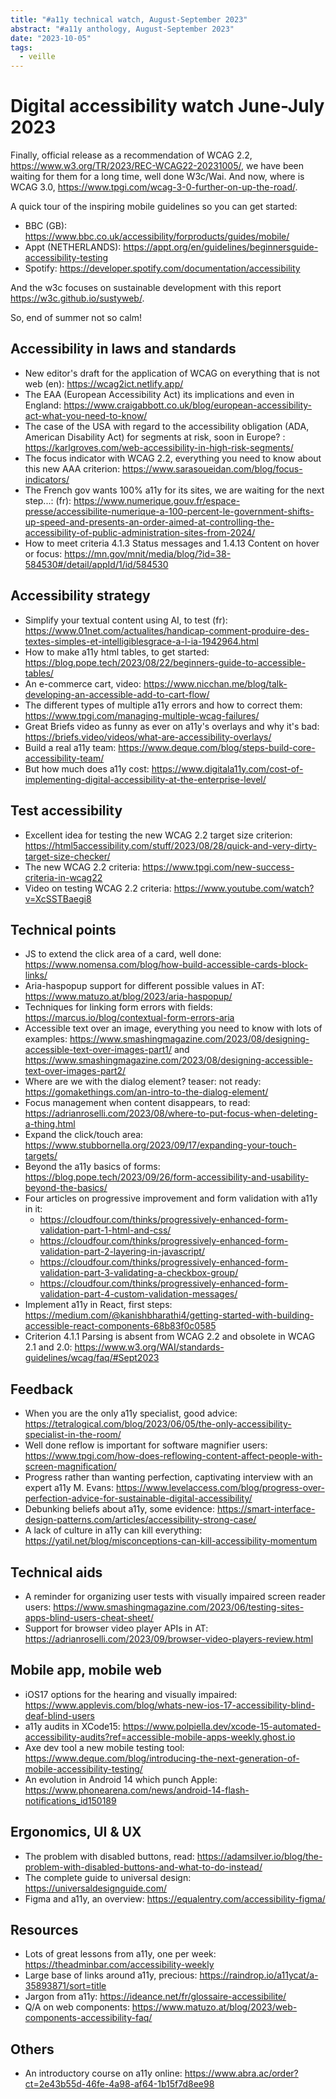 ```yaml
---
title: "#a11y technical watch, August-September 2023"
abstract: "#a11y anthology, August-September 2023"
date: "2023-10-05"
tags:
  - veille
---
```

# Digital accessibility watch June-July 2023

Finally, official release as a recommendation of WCAG 2.2, https://www.w3.org/TR/2023/REC-WCAG22-20231005/, we have been waiting for them for a long time, well done W3c/Wai. And now, where is WCAG 3.0, https://www.tpgi.com/wcag-3-0-further-on-up-the-road/.

A quick tour of the inspiring mobile guidelines so you can get started:
- BBC (GB): https://www.bbc.co.uk/accessibility/forproducts/guides/mobile/
- Appt (NETHERLANDS): https://appt.org/en/guidelines/beginnersguide-accessibility-testing
- Spotify: https://developer.spotify.com/documentation/accessibility

And the w3c focuses on sustainable development with this report https://w3c.github.io/sustyweb/.

So, end of summer not so calm!


## Accessibility in laws and standards

- New editor's draft for the application of WCAG on everything that is not web (en): https://wcag2ict.netlify.app/
- The EAA (European Accessibility Act) its implications and even in England: https://www.craigabbott.co.uk/blog/european-accessibility-act-what-you-need-to-know/
- The case of the USA with regard to the accessibility obligation (ADA, American Disability Act) for segments at risk, soon in Europe? : https://karlgroves.com/web-accessibility-in-high-risk-segments/
- The focus indicator with WCAG 2.2, everything you need to know about this new AAA criterion: https://www.sarasoueidan.com/blog/focus-indicators/
- The French gov wants 100% a11y for its sites, we are waiting for the next step...: (fr): https://www.numerique.gouv.fr/espace-presse/accessibilite-numerique-a-100-percent-le-government-shifts-up-speed-and-presents-an-order-aimed-at-controlling-the-accessibility-of-public-administration-sites-from-2024/
- How to meet criteria 4.1.3 Status messages and 1.4.13 Content on hover or focus: https://mn.gov/mnit/media/blog/?id=38-584530#/detail/appId/1/id/584530

## Accessibility strategy

- Simplify your textual content using AI, to test (fr): https://www.01net.com/actualites/handicap-comment-produire-des-textes-simples-et-intelligiblesgrace-a-l-ia-1942964.html
- How to make a11y html tables, to get started: https://blog.pope.tech/2023/08/22/beginners-guide-to-accessible-tables/
- An e-commerce cart, video: https://www.nicchan.me/blog/talk-developing-an-accessible-add-to-cart-flow/
- The different types of multiple a11y errors and how to correct them: https://www.tpgi.com/managing-multiple-wcag-failures/
- Great Briefs video as funny as ever on a11y's overlays and why it's bad: https://briefs.video/videos/what-are-accessibility-overlays/
- Build a real a11y team: https://www.deque.com/blog/steps-build-core-accessibility-team/
- But how much does a11y cost: https://www.digitala11y.com/cost-of-implementing-digital-accessibility-at-the-enterprise-level/

## Test accessibility

- Excellent idea for testing the new WCAG 2.2 target size criterion: https://html5accessibility.com/stuff/2023/08/28/quick-and-very-dirty-target-size-checker/
- The new WCAG 2.2 criteria: https://www.tpgi.com/new-success-criteria-in-wcag22
- Video on testing WCAG 2.2 criteria: https://www.youtube.com/watch?v=XcSSTBaegi8

## Technical points

- JS to extend the click area of a card, well done: https://www.nomensa.com/blog/how-build-accessible-cards-block-links/
- Aria-haspopup support for different possible values in AT: https://www.matuzo.at/blog/2023/aria-haspopup/
- Techniques for linking form errors with fields: https://marcus.io/blog/contextual-form-errors-aria
- Accessible text over an image, everything you need to know with lots of examples: https://www.smashingmagazine.com/2023/08/designing-accessible-text-over-images-part1/ and https://www.smashingmagazine.com/2023/08/designing-accessible-text-over-images-part2/
- Where are we with the dialog element? teaser: not ready: https://gomakethings.com/an-intro-to-the-dialog-element/
- Focus management when content disappears, to read: https://adrianroselli.com/2023/08/where-to-put-focus-when-deleting-a-thing.html
- Expand the click/touch area: https://www.stubbornella.org/2023/09/17/expanding-your-touch-targets/
- Beyond the a11y basics of forms: https://blog.pope.tech/2023/09/26/form-accessibility-and-usability-beyond-the-basics/
- Four articles on progressive improvement and form validation with a11y in it:
  - https://cloudfour.com/thinks/progressively-enhanced-form-validation-part-1-html-and-css/
  - https://cloudfour.com/thinks/progressively-enhanced-form-validation-part-2-layering-in-javascript/
  - https://cloudfour.com/thinks/progressively-enhanced-form-validation-part-3-validating-a-checkbox-group/
  - https://cloudfour.com/thinks/progressively-enhanced-form-validation-part-4-custom-validation-messages/
- Implement a11y in React, first steps: https://medium.com/@kanishbharathi4/getting-started-with-building-accessible-react-components-68b83f0c0585
- Criterion 4.1.1 Parsing is absent from WCAG 2.2 and obsolete in WCAG 2.1 and 2.0: https://www.w3.org/WAI/standards-guidelines/wcag/faq/#Sept2023

## Feedback

- When you are the only a11y specialist, good advice: https://tetralogical.com/blog/2023/06/05/the-only-accessibility-specialist-in-the-room/
- Well done reflow is important for software magnifier users: https://www.tpgi.com/how-does-reflowing-content-affect-people-with-screen-magnification/
- Progress rather than wanting perfection, captivating interview with an expert a11y M. Evans: https://www.levelaccess.com/blog/progress-over-perfection-advice-for-sustainable-digital-accessibility/
- Debunking beliefs about a11y, some evidence: https://smart-interface-design-patterns.com/articles/accessibility-strong-case/
- A lack of culture in a11y can kill everything: https://yatil.net/blog/misconceptions-can-kill-accessibility-momentum

## Technical aids

- A reminder for organizing user tests with visually impaired screen reader users: https://www.smashingmagazine.com/2023/06/testing-sites-apps-blind-users-cheat-sheet/
- Support for browser video player APIs in AT: https://adrianroselli.com/2023/09/browser-video-players-review.html

## Mobile app, mobile web

- iOS17 options for the hearing and visually impaired: https://www.applevis.com/blog/whats-new-ios-17-accessibility-blind-deaf-blind-users
- a11y audits in XCode15: https://www.polpiella.dev/xcode-15-automated-accessibility-audits?ref=accessible-mobile-apps-weekly.ghost.io
- Axe dev tool a new mobile testing tool: https://www.deque.com/blog/introducing-the-next-generation-of-mobile-accessibility-testing/
- An evolution in Android 14 which punch Apple: https://www.phonearena.com/news/android-14-flash-notifications_id150189


## Ergonomics, UI & UX

- The problem with disabled buttons, read: https://adamsilver.io/blog/the-problem-with-disabled-buttons-and-what-to-do-instead/
- The complete guide to universal design: https://universaldesignguide.com/
- Figma and a11y, an overview: https://equalentry.com/accessibility-figma/

## Resources

- Lots of great lessons from a11y, one per week: https://theadminbar.com/accessibility-weekly
- Large base of links around a11y, precious: https://raindrop.io/a11ycat/a-35893871/sort=title
- Jargon from a11y: https://ideance.net/fr/glossaire-accessibilite/
- Q/A on web components: https://www.matuzo.at/blog/2023/web-components-accessibility-faq/

## Others

- An introductory course on a11y online: https://www.abra.ac/order?ct=2e43b55d-46fe-4a98-af64-1b15f7d8ee98